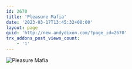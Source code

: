 ```yaml
---
id: 2670
title: 'Pleasure Mafia'
date: '2023-03-17T13:45:32+00:00'
layout: page
guid: 'http://new.andydixon.com/?page_id=2670'
trx_addons_post_views_count:
    - '1'
---
```


![Pleasure Mafia](https://i0.wp.com/assets.g8x2.ldn.idrivee2-23.com/posters/Pleasure%20Mafia%2001.jpg?w=1200&ssl=1 "Pleasure Mafia")